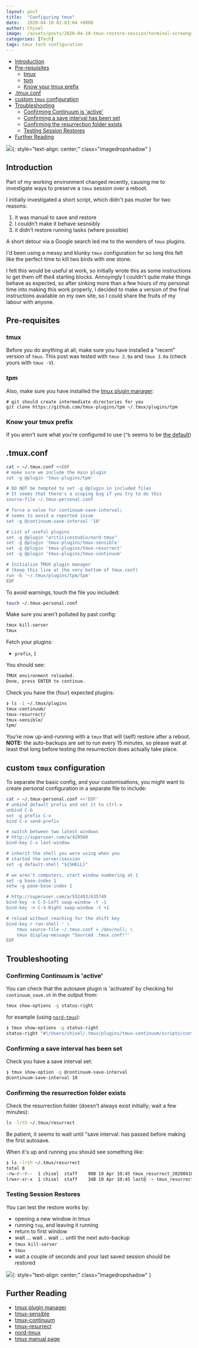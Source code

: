 ```yaml
---
layout: post
title:  "Configuring tmux"
date:   2020-04-10 02:03:04 +0000
author: Chisel
image:  /assets/posts/2020-04-10-tmux-restore-session/terminal-screengrab.png
categories: [Tech]
tags: tmux tech configuration
---
```


<!-- START doctoc generated TOC please keep comment here to allow auto update -->
<!-- DON'T EDIT THIS SECTION, INSTEAD RE-RUN doctoc TO UPDATE -->


- [Introduction](#introduction)
- [Pre-requisites](#pre-requisites)
  - [tmux](#tmux)
  - [tpm](#tpm)
  - [Know your tmux prefix](#know-your-tmux-prefix)
- [.tmux.conf](#tmuxconf)
- [custom `tmux` configuration](#custom-tmux-configuration)
- [Troubleshooting](#troubleshooting)
  - [Confirming Continuum is 'active'](#confirming-continuum-is-active)
  - [Confirming a save interval has been set](#confirming-a-save-interval-has-been-set)
  - [Confirming the resurrection folder exists](#confirming-the-resurrection-folder-exists)
  - [Testing Session Restores](#testing-session-restores)
- [Further Reading](#further-reading)

<!-- END doctoc generated TOC please keep comment here to allow auto update -->

![](/assets/posts/2020-04-10-tmux-restore-session/terminal-screengrab.png){: style="text-align: center;" class="imagedropshadow" }

## Introduction

Part of my working environment changed recently, causing me to investigate ways
to preserve a `tmux` session over a reboot.

I initially investigated a short script, which didn't pas muster for two
reasons:

1. it was manual to save and restore
2. I couldn't make it behave sesnsibly
3. it didn't restore running tasks (where possible)

A short detour via a Google search led me to the wonders of `tmux` plugins.

I'd been using a messy and klunky `tmux` configuration for so long this felt
like the perfect time to kill two birds with one stone.

I felt this would be useful at work, so initially wrote this as some
instructions to get them off the4 starting blocks. Annoyingly I couldn't quite
make things behave as expected, so after sinking more than a few hours of my
personal time into making this work properly, I decided to make a version of
the final instructions available on my own site, so I could share the fruits
of my labour with anyone.

## Pre-requisites

### tmux

Before you do anything at all, make sure you have installed a "recent" version of `tmux`.
This post was tested with `tmux 2.9a` and `tmux 3.0a` (check yours with
`tmux -V`).

### tpm

Also, make sure you have installed the [tmux plugin manager](https://github.com/tmux-plugins/tpm):

    # git should create intermediate directories for you
    git clone https://github.com/tmux-plugins/tpm ~/.tmux/plugins/tpm

### Know your tmux prefix

If you aren't sure what you're configured to use (`^b` seems to be [the default](https://www.google.com/search?q=tmux+default+prefix&oq=tmux+default+prefix))

## .tmux.conf

```sh
cat > ~/.tmux.conf <<EOF
# make sure we include the main plugin
set -g @plugin 'tmux-plugins/tpm'

# DO NOT be tempted to set -g @plugin in included files
# It seems that there's a scoping bug if you try to do this
source-file ~/.tmux-personal.conf

# force a value for continuum-save-interval;
# seems to avoid a reported issue
set -g @continuum-save-interval '10'

# List of useful plugins
set -g @plugin "arcticicestudio/nord-tmux"
set -g @plugin 'tmux-plugins/tmux-sensible'
set -g @plugin 'tmux-plugins/tmux-resurrect'
set -g @plugin 'tmux-plugins/tmux-continuum'

# Initialize TMUX plugin manager
# (keep this line at the very bottom of tmux.conf)
run -b '~/.tmux/plugins/tpm/tpm'
EOF
```

To avoid warnings, touch the file you included:

```sh
touch ~/.tmux-personal.conf
```

Make sure you aren't polluted by past config:

```sh
tmux kill-server
tmux
```

Fetch your plugins:

- `prefix`, `I`

You should see:

```sh
TMUX environment reloaded.
Done, press ENTER to continue.
```

Check you have the (four) expected plugins:

```sh
❯ ls -1 ~/.tmux/plugins
tmux-continuum/
tmux-resurrect/
tmux-sensible/
tpm/
```

You're now up-and-running with a `tmux` that will (self) restore after a reboot.
**NOTE:** the auto-backups are set to run every 15 minutes, so please wait at least that long before testing the resurrection does actually take place.

## custom `tmux` configuration

To separate the basic config, and your customisations, you might want to create personal configuration in a separate file to include:

```sh
cat > ~/.tmux-personal.conf <<'EOF'
# unbind default prefix and set it to ctrl-x
unbind C-b
set -g prefix C-x
bind C-x send-prefix

# switch between two latest windows
# http://superuser.com/a/429560
bind-key C-x last-window

# inherit the shell you were using when you
# started the server/session
set -g default-shell "${SHELL}"

# we aren't computers, start window numbering at 1
set -g base-index 1
setw -g pane-base-index 1

# http://superuser.com/a/552493/635749
bind-key -n C-S-Left swap-window -t -1
bind-key -n C-S-Right swap-window -t +1

# reload without reaching for the shift key
bind-key r run-shell ' \
    tmux source-file ~/.tmux.conf > /dev/null; \
    tmux display-message "Sourced .tmux.conf!"'
EOF
```

## Troubleshooting

### Confirming Continuum is 'active'

You can check that the autosave plugin is 'activated' by checking for `continuum_save.sh` in the output from:

```sh
tmux show-options -g status-right
```

for example (using [`nord-tmux`](https://github.com/arcticicestudio/nord-tmux)):

```sh
❯ tmux show-options -g status-right
status-right "#(/Users/chisel/.tmux/plugins/tmux-continuum/scripts/continuum_save.sh)#{prefix_highlight}#[fg=brightblack,bg=black,nobold,noitalics,nounderscore]#[fg=white,bg=brightblack] %Y-%m-%d #[fg=white,bg=brightblack,nobold,noitalics,nounderscore]#[fg=white,bg=brightblack] %H:%M #[fg=cyan,bg=brightblack,nobold,noitalics,nounderscore]#[fg=black,bg=cyan,bold] #H "
```

### Confirming a save interval has been set

Check you have a save interval set:

```sh
❯ tmux show-option -g @continuum-save-interval
@continuum-save-interval 10
```

### Confirming the resurrection folder exists

Check the resurrection folder (doesn't always exist initially; wait a few minutes):

```sh
ls -lrth ~/.tmux/resurrect
```

Be patient, it seems to wait until "save interval: has passed before making the first autosave.

When it's up and running you should see something like:

```sh
❯ ls -lrth ~/.tmux/resurrect
total 8
-rw-r--r--  1 chisel  staff    90B 10 Apr 10:45 tmux_resurrect_20200410T104505.txt
lrwxr-xr-x  1 chisel  staff    34B 10 Apr 10:45 last@ -> tmux_resurrect_20200410T104505.txt
```

### Testing Session Restores

You can test the restore works by:

- opening a new window in tmux
- running `top`, and leaving it running
- return to first window
- wait ... wait .. wait ... until the next auto-backup
- `tmux kill-server`
- `tmux`
- wait a couple of seconds and your last saved session should be restored

![](/assets/posts/2020-04-10-tmux-restore-session/terminal-tmux.conf.png){: style="text-align: center;" class="imagedropshadow" }


## Further Reading

- [tmux plugin manager](https://github.com/tmux-plugins/tpm)
- [tmux-sensible](https://github.com/tmux-plugins/tmux-sensible)
- [tmux-continuum](https://github.com/tmux-plugins/tmux-continuum)
- [tmux-resurrect](https://github.com/tmux-plugins/tmux-resurrect)
- [nord-tmux](https://github.com/arcticicestudio/nord-tmux)
- [tmux manual page](http://man7.org/linux/man-pages/man1/tmux.1.html)
